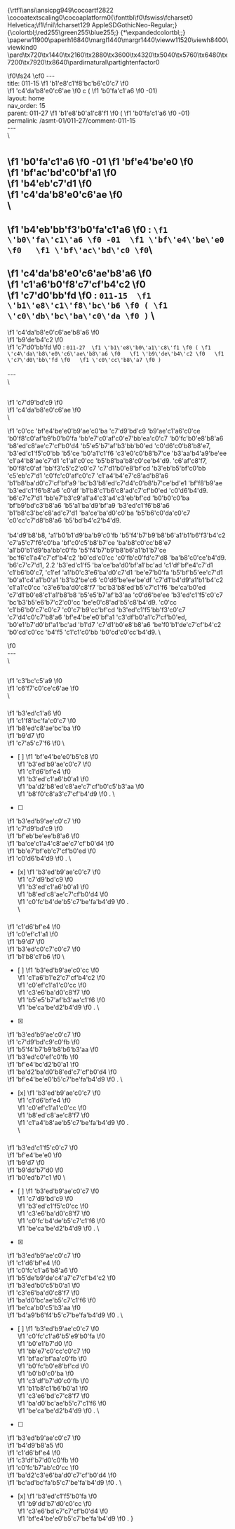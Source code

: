 {\rtf1\ansi\ansicpg949\cocoartf2822
\cocoatextscaling0\cocoaplatform0{\fonttbl\f0\fswiss\fcharset0 Helvetica;\f1\fnil\fcharset129 AppleSDGothicNeo-Regular;}
{\colortbl;\red255\green255\blue255;}
{\*\expandedcolortbl;;}
\paperw11900\paperh16840\margl1440\margr1440\vieww11520\viewh8400\viewkind0
\pard\tx720\tx1440\tx2160\tx2880\tx3600\tx4320\tx5040\tx5760\tx6480\tx7200\tx7920\tx8640\pardirnatural\partightenfactor0

\f0\fs24 \cf0 ---\
title: 011-15 
\f1 \'b1\'e8\'c1\'f8\'bc\'b6\'c0\'c7
\f0  
\f1 \'c4\'da\'b8\'e0\'c6\'ae
\f0 c (
\f1 \'b0\'fa\'c1\'a6
\f0 -01) \
layout: home\
nav_order: 15\
parent: 011-27 
\f1 \'b1\'e8\'b0\'a1\'c8\'f1
\f0  (
\f1 \'b0\'fa\'c1\'a6
\f0 -01)\
permalink: /asmt-01/011-27/comment-011-15\
---\
\
# 
\f1 \'b0\'fa\'c1\'a6
\f0 -01 
\f1 \'bf\'e4\'be\'e0
\f0  
\f1 \'bf\'ac\'bd\'c0\'bf\'a1
\f0  
\f1 \'b4\'eb\'c7\'d1
\f0  
\f1 \'c4\'da\'b8\'e0\'c6\'ae
\f0 \
\
- 
\f1 \'b4\'eb\'bb\'f3\'b0\'fa\'c1\'a6
\f0 : `
\f1 \'b0\'fa\'c1\'a6
\f0 -01 
\f1 \'bf\'e4\'be\'e0
\f0  
\f1 \'bf\'ac\'bd\'c0
\f0 `\
- 
\f1 \'c4\'da\'b8\'e0\'c6\'ae\'b8\'a6
\f0  
\f1 \'c1\'a6\'b0\'f8\'c7\'cf\'b4\'c2
\f0  
\f1 \'c7\'d0\'bb\'fd
\f0 : `011-15 
\f1 \'b1\'e8\'c1\'f8\'bc\'b6
\f0 (
\f1 \'c0\'db\'bc\'ba\'c0\'da
\f0 )` \
- 
\f1 \'c4\'da\'b8\'e0\'c6\'ae\'b8\'a6
\f0  
\f1 \'b9\'de\'b4\'c2
\f0  
\f1 \'c7\'d0\'bb\'fd
\f0 : `011-27 
\f1 \'b1\'e8\'b0\'a1\'c8\'f1
\f0 (
\f1 \'c4\'da\'b8\'e0\'c6\'ae\'b8\'a6
\f0  
\f1 \'b9\'de\'b4\'c2
\f0  
\f1 \'c7\'d0\'bb\'fd
\f0  
\f1 \'c0\'cc\'b8\'a7
\f0 )` \
\
---\
\
## 
\f1 \'c7\'d9\'bd\'c9
\f0  
\f1 \'c4\'da\'b8\'e0\'c6\'ae
\f0 \
\

\f1 \'c0\'cc \'bf\'e4\'be\'e0\'b9\'ae\'c0\'ba \'c7\'d9\'bd\'c9 \'b9\'ae\'c1\'a6\'c0\'ce \'b0\'f8\'c0\'af\'b9\'b0\'b0\'fa \'bb\'e7\'c0\'af\'c0\'e7\'bb\'ea\'c0\'c7 \'b0\'fc\'b0\'e8\'b8\'a6 \'b8\'ed\'c8\'ae\'c7\'cf\'b0\'d4 \'b5\'e5\'b7\'af\'b3\'bb\'b0\'ed \'c0\'d6\'c0\'b8\'b8\'e7, \'b3\'ed\'c1\'f5\'c0\'bb \'b5\'ce \'b0\'a1\'c1\'f6 \'c3\'e0\'c0\'b8\'b7\'ce \'b3\'aa\'b4\'a9\'be\'ee \'c1\'a4\'b8\'ae\'c7\'d1 \'c1\'a1\'c0\'cc \'b5\'b8\'ba\'b8\'c0\'ce\'b4\'d9. \'c6\'af\'c8\'f7, \'b0\'f8\'c0\'af \'bb\'f3\'c5\'c2\'c0\'c7 \'c7\'d1\'b0\'e8\'bf\'cd \'b3\'eb\'b5\'bf\'c0\'bb \'c5\'eb\'c7\'d1 \'c0\'fc\'c0\'af\'c0\'c7 \'c1\'a4\'b4\'e7\'c8\'ad\'b8\'a6 \'b1\'b8\'ba\'d0\'c7\'cf\'bf\'a9 \'bc\'b3\'b8\'ed\'c7\'d4\'c0\'b8\'b7\'ce\'bd\'e1 \'bf\'f8\'b9\'ae \'b3\'ed\'c1\'f6\'b8\'a6 \'c0\'df \'b1\'b8\'c1\'b6\'c8\'ad\'c7\'cf\'b0\'ed \'c0\'d6\'b4\'d9. \'b6\'c7\'c7\'d1 \'bb\'e7\'b3\'c9\'a1\'a4\'c3\'a4\'c3\'eb\'bf\'cd \'b0\'b0\'c0\'ba \'bf\'b9\'bd\'c3\'b8\'a6 \'b5\'a1\'ba\'d9\'bf\'a9 \'b3\'ed\'c1\'f6\'b8\'a6 \'b1\'b8\'c3\'bc\'c8\'ad\'c7\'d1 \'ba\'ce\'ba\'d0\'c0\'ba \'b5\'b6\'c0\'da\'c0\'c7 \'c0\'cc\'c7\'d8\'b8\'a6 \'b5\'bd\'b4\'c2\'b4\'d9.  \
\
\'b4\'d9\'b8\'b8, \'a1\'b0\'b1\'d9\'ba\'b9\'c0\'fb \'b5\'f4\'b7\'b9\'b8\'b6\'a1\'b1\'b6\'f3\'b4\'c2 \'c7\'a5\'c7\'f6\'c0\'ba \'bf\'c0\'c5\'b8\'b7\'ce \'ba\'b8\'c0\'cc\'b8\'e7 \'a1\'b0\'b1\'d9\'ba\'bb\'c0\'fb \'b5\'f4\'b7\'b9\'b8\'b6\'a1\'b1\'b7\'ce \'bc\'f6\'c1\'a4\'c7\'cf\'b4\'c2 \'b0\'cd\'c0\'cc \'c0\'fb\'c0\'fd\'c7\'d8 \'ba\'b8\'c0\'ce\'b4\'d9. \'b6\'c7\'c7\'d1, 2.2 \'b3\'ed\'c1\'f5 \'ba\'ce\'ba\'d0\'bf\'a1\'bc\'ad \'c1\'df\'bf\'e4\'c7\'d1 \'c1\'b6\'b0\'c7, \'c1\'ef \'a1\'b0\'c3\'e6\'ba\'d0\'c7\'d1 \'be\'e7\'b0\'fa \'b5\'bf\'b5\'ee\'c7\'d1 \'b0\'a1\'c4\'a1\'b0\'a1 \'b3\'b2\'be\'c6 \'c0\'d6\'be\'ee\'be\'df \'c7\'d1\'b4\'d9\'a1\'b1\'b4\'c2 \'c1\'a1\'c0\'cc \'c3\'e6\'ba\'d0\'c8\'f7 \'bc\'b3\'b8\'ed\'b5\'c7\'c1\'f6 \'be\'ca\'b0\'ed \'c7\'d1\'b0\'e8\'c1\'a1\'b8\'b8 \'b5\'e5\'b7\'af\'b3\'aa \'c0\'d6\'be\'ee \'b3\'ed\'c1\'f5\'c0\'c7 \'bc\'b3\'b5\'e6\'b7\'c2\'c0\'cc \'be\'e0\'c8\'ad\'b5\'c8\'b4\'d9. \'c0\'cc \'c1\'b6\'b0\'c7\'c0\'c7 \'c0\'c7\'b9\'cc\'bf\'cd \'b3\'ed\'c1\'f5\'bb\'f3\'c0\'c7 \'c7\'d4\'c0\'c7\'b8\'a6 \'bf\'e4\'be\'e0\'bf\'a1 \'c3\'df\'b0\'a1\'c7\'cf\'b0\'ed, \'b0\'e1\'b7\'d0\'bf\'a1\'bc\'ad \'b1\'d7 \'c7\'d1\'b0\'e8\'b8\'a6 \'be\'f0\'b1\'de\'c7\'cf\'b4\'c2 \'b0\'cd\'c0\'cc \'b4\'f5 \'c1\'c1\'c0\'bb \'b0\'cd\'c0\'cc\'b4\'d9.  \

\f0 \
---\
\
## 
\f1 \'c3\'bc\'c5\'a9
\f0  
\f1 \'c6\'f7\'c0\'ce\'c6\'ae
\f0 \
\
### 
\f1 \'b3\'ed\'c1\'a6
\f0  
\f1 \'c1\'f8\'bc\'fa\'c0\'c7
\f0  
\f1 \'b8\'ed\'c8\'ae\'bc\'ba
\f0  
\f1 \'b9\'d7
\f0  
\f1 \'c7\'a5\'c7\'f6
\f0   \
- [ ] 
\f1 \'bf\'e4\'be\'e0\'b5\'c8
\f0  
\f1 \'b3\'ed\'b9\'ae\'c0\'c7
\f0  
\f1 \'c1\'d6\'bf\'e4
\f0  
\f1 \'b3\'ed\'c1\'a6\'b0\'a1
\f0  
\f1 \'ba\'d2\'b8\'ed\'c8\'ae\'c7\'cf\'b0\'c5\'b3\'aa
\f0  
\f1 \'b8\'f0\'c8\'a3\'c7\'cf\'b4\'d9
\f0 .  \
- [ ] 
\f1 \'b3\'ed\'b9\'ae\'c0\'c7
\f0  
\f1 \'c7\'d9\'bd\'c9
\f0  
\f1 \'bf\'eb\'be\'ee\'b8\'a6
\f0  
\f1 \'ba\'ce\'c1\'a4\'c8\'ae\'c7\'cf\'b0\'d4
\f0  
\f1 \'bb\'e7\'bf\'eb\'c7\'cf\'b0\'ed
\f0  
\f1 \'c0\'d6\'b4\'d9
\f0 .  \
- [x] 
\f1 \'b3\'ed\'b9\'ae\'c0\'c7
\f0  
\f1 \'c7\'d9\'bd\'c9
\f0  
\f1 \'b3\'ed\'c1\'a6\'b0\'a1
\f0  
\f1 \'b8\'ed\'c8\'ae\'c7\'cf\'b0\'d4
\f0  
\f1 \'c0\'fc\'b4\'de\'b5\'c7\'be\'fa\'b4\'d9
\f0 .  \
\
### 
\f1 \'c1\'d6\'bf\'e4
\f0  
\f1 \'c0\'ef\'c1\'a1
\f0  
\f1 \'b9\'d7
\f0  
\f1 \'b3\'ed\'c0\'c7\'c0\'c7
\f0  
\f1 \'b1\'b8\'c1\'b6
\f0   \
- [ ] 
\f1 \'b3\'ed\'b9\'ae\'c0\'cc
\f0  
\f1 \'c1\'a6\'b1\'e2\'c7\'cf\'b4\'c2
\f0  
\f1 \'c0\'ef\'c1\'a1\'c0\'cc
\f0  
\f1 \'c3\'e6\'ba\'d0\'c8\'f7
\f0  
\f1 \'b5\'e5\'b7\'af\'b3\'aa\'c1\'f6
\f0  
\f1 \'be\'ca\'be\'d2\'b4\'d9
\f0 .  \
- [x] 
\f1 \'b3\'ed\'b9\'ae\'c0\'c7
\f0  
\f1 \'c7\'d9\'bd\'c9\'c0\'fb
\f0  
\f1 \'b5\'f4\'b7\'b9\'b8\'b6\'b3\'aa
\f0  
\f1 \'b3\'ed\'c0\'ef\'c0\'fb
\f0  
\f1 \'bf\'e4\'bc\'d2\'b0\'a1
\f0  
\f1 \'ba\'d2\'ba\'d0\'b8\'ed\'c7\'cf\'b0\'d4
\f0  
\f1 \'bf\'e4\'be\'e0\'b5\'c7\'be\'fa\'b4\'d9
\f0 .  \
- [x] 
\f1 \'b3\'ed\'b9\'ae\'c0\'c7
\f0  
\f1 \'c1\'d6\'bf\'e4
\f0  
\f1 \'c0\'ef\'c1\'a1\'c0\'cc
\f0  
\f1 \'b8\'ed\'c8\'ae\'c8\'f7
\f0  
\f1 \'c1\'a4\'b8\'ae\'b5\'c7\'be\'fa\'b4\'d9
\f0 .  \
\
### 
\f1 \'b3\'ed\'c1\'f5\'c0\'c7
\f0  
\f1 \'bf\'e4\'be\'e0
\f0  
\f1 \'b9\'d7
\f0  
\f1 \'b9\'dd\'b7\'d0
\f0  
\f1 \'b0\'ed\'b7\'c1
\f0   \
- [ ] 
\f1 \'b3\'ed\'b9\'ae\'c0\'c7
\f0  
\f1 \'c7\'d9\'bd\'c9
\f0  
\f1 \'b3\'ed\'c1\'f5\'c0\'cc
\f0  
\f1 \'c3\'e6\'ba\'d0\'c8\'f7
\f0  
\f1 \'c0\'fc\'b4\'de\'b5\'c7\'c1\'f6
\f0  
\f1 \'be\'ca\'be\'d2\'b4\'d9
\f0 .  \
- [x] 
\f1 \'b3\'ed\'b9\'ae\'c0\'c7
\f0  
\f1 \'c1\'d6\'bf\'e4
\f0  
\f1 \'c0\'fc\'c1\'a6\'b8\'a6
\f0  
\f1 \'b5\'de\'b9\'de\'c4\'a7\'c7\'cf\'b4\'c2
\f0  
\f1 \'b3\'ed\'b0\'c5\'b0\'a1
\f0  
\f1 \'c3\'e6\'ba\'d0\'c8\'f7
\f0  
\f1 \'ba\'d0\'bc\'ae\'b5\'c7\'c1\'f6
\f0  
\f1 \'be\'ca\'b0\'c5\'b3\'aa
\f0  
\f1 \'b4\'a9\'b6\'f4\'b5\'c7\'be\'fa\'b4\'d9
\f0 .  \
- [ ] 
\f1 \'b3\'ed\'b9\'ae\'c0\'c7
\f0  
\f1 \'c0\'fc\'c1\'a6\'b5\'e9\'b0\'fa
\f0  
\f1 \'b0\'e1\'b7\'d0
\f0  
\f1 \'bb\'e7\'c0\'cc\'c0\'c7
\f0  
\f1 \'bf\'ac\'bf\'aa\'c0\'fb
\f0  
\f1 \'b0\'fc\'b0\'e8\'bf\'cd
\f0  
\f1 \'b0\'b0\'c0\'ba
\f0  
\f1 \'c3\'df\'b7\'d0\'c0\'fb
\f0  
\f1 \'b1\'b8\'c1\'b6\'b0\'a1
\f0  
\f1 \'c3\'e6\'bd\'c7\'c8\'f7
\f0  
\f1 \'ba\'d0\'bc\'ae\'b5\'c7\'c1\'f6
\f0  
\f1 \'be\'ca\'be\'d2\'b4\'d9
\f0 .  \
- [ ] 
\f1 \'b3\'ed\'b9\'ae\'c0\'c7
\f0  
\f1 \'b4\'d9\'b8\'a5
\f0  
\f1 \'c1\'d6\'bf\'e4
\f0  
\f1 \'c3\'df\'b7\'d0\'c0\'fb
\f0  
\f1 \'c0\'fc\'b7\'ab\'c0\'cc
\f0  
\f1 \'ba\'d2\'c3\'e6\'ba\'d0\'c7\'cf\'b0\'d4
\f0  
\f1 \'bc\'ad\'bc\'fa\'b5\'c7\'be\'fa\'b4\'d9
\f0 .  \
- [x] 
\f1 \'b3\'ed\'c1\'f5\'b0\'fa
\f0  
\f1 \'b9\'dd\'b7\'d0\'c0\'cc
\f0  
\f1 \'c3\'e6\'bd\'c7\'c7\'cf\'b0\'d4
\f0  
\f1 \'bf\'e4\'be\'e0\'b5\'c7\'be\'fa\'b4\'d9
\f0 . }